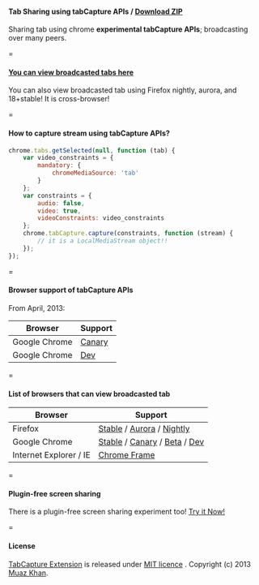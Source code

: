 #### Tab Sharing using tabCapture APIs / [Download ZIP](http://code.google.com/p/muazkh/downloads/list)

Sharing tab using chrome **experimental tabCapture APIs**; broadcasting over many peers.

=

#### [You can view broadcasted tabs here](https://webrtc-experiment.appspot.com/screen-broadcast/)

You can also view broadcasted tab using Firefox nightly, aurora, and 18+stable! It is cross-browser!

=

#### How to capture stream using tabCapture APIs?

```javascript
chrome.tabs.getSelected(null, function (tab) {
    var video_constraints = {
        mandatory: {
            chromeMediaSource: 'tab'
        }
    };
    var constraints = {
        audio: false,
        video: true,
        videoConstraints: video_constraints
    };
    chrome.tabCapture.capture(constraints, function (stream) {
        // it is a LocalMediaStream object!!
    });
});
```

=

#### Browser support of tabCapture APIs

From April, 2013:

| Browser        | Support           |
| ------------- |-------------|
| Google Chrome | [Canary](https://www.google.com/intl/en/chrome/browser/canary.html) |
| Google Chrome | [Dev](https://www.google.com/intl/en/chrome/browser/index.html?extra=devchannel#eula) |

=

#### List of browsers that can view broadcasted tab

| Browser        | Support           |
| ------------- |-------------|
| Firefox | [Stable](http://www.mozilla.org/en-US/firefox/new/) / [Aurora](http://www.mozilla.org/en-US/firefox/aurora/) / [Nightly](http://nightly.mozilla.org/) |
| Google Chrome | [Stable](https://www.google.com/intl/en_uk/chrome/browser/) / [Canary](https://www.google.com/intl/en/chrome/browser/canary.html) / [Beta](https://www.google.com/intl/en/chrome/browser/beta.html) / [Dev](https://www.google.com/intl/en/chrome/browser/index.html?extra=devchannel#eula) |
| Internet Explorer / IE | [Chrome Frame](http://www.google.com/chromeframe) |

=

#### Plugin-free screen sharing

There is a plugin-free screen sharing experiment too! [Try it Now!](https://www.webrtc-experiment.com/Pluginfree-Screen-Sharing/)

=

#### License

[TabCapture Extension](http://code.google.com/p/muazkh/downloads/list) is released under [MIT licence](https://webrtc-experiment.appspot.com/licence/) . Copyright (c) 2013 [Muaz Khan](https://plus.google.com/100325991024054712503).
